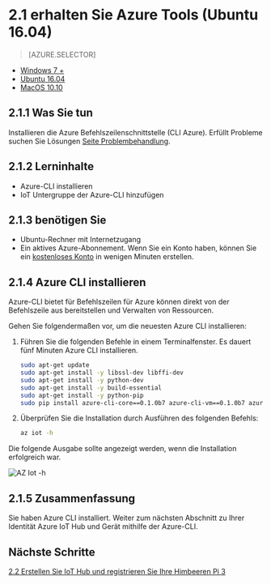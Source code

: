 <properties
 pageTitle="Abrufen von Azure Tools (Ubuntu 16.04) | Microsoft Azure"
 description="Installieren Sie Python und Azure Befehlszeilen-Schnittstelle (Azure CLI) on Ubuntu."
 services="iot-hub"
 documentationCenter=""
 authors="shizn"
 manager="timlt"
 tags=""
 keywords=""/>

<tags
 ms.service="iot-hub"
 ms.devlang="multiple"
 ms.topic="article"
 ms.tgt_pltfrm="na"
 ms.workload="na"
 ms.date="10/21/2016"
 ms.author="xshi"/>

# <a name="21-get-azure-tools-ubuntu-1604"></a>2.1 erhalten Sie Azure Tools (Ubuntu 16.04)

> [AZURE.SELECTOR]
- [Windows 7 +](iot-hub-raspberry-pi-kit-node-lesson2-get-azure-tools-win32.md)
- [Ubuntu 16.04](iot-hub-raspberry-pi-kit-node-lesson2-get-azure-tools-ubuntu.md)
- [MacOS 10.10](iot-hub-raspberry-pi-kit-node-lesson2-get-azure-tools-mac.md)

## <a name="211-what-you-will-do"></a>2.1.1 Was Sie tun

Installieren die Azure Befehlszeilenschnittstelle (CLI Azure). Erfüllt Probleme suchen Sie Lösungen [Seite Problembehandlung](iot-hub-raspberry-pi-kit-node-troubleshooting.md).

## <a name="212-what-you-will-learn"></a>2.1.2 Lerninhalte

- Azure-CLI installieren
- IoT Untergruppe der Azure-CLI hinzufügen

## <a name="213-what-you-need"></a>2.1.3 benötigen Sie

- Ubuntu-Rechner mit Internetzugang
- Ein aktives Azure-Abonnement. Wenn Sie ein Konto haben, können Sie ein [kostenloses Konto](https://azure.microsoft.com/free/) in wenigen Minuten erstellen.

## <a name="214-install-the-azure-cli"></a>2.1.4 Azure CLI installieren

Azure-CLI bietet für Befehlszeilen für Azure können direkt von der Befehlszeile aus bereitstellen und Verwalten von Ressourcen. 

Gehen Sie folgendermaßen vor, um die neuesten Azure CLI installieren:

1. Führen Sie die folgenden Befehle in einem Terminalfenster. Es dauert fünf Minuten Azure CLI installieren.

    ```bash
    sudo apt-get update
    sudo apt-get install -y libssl-dev libffi-dev
    sudo apt-get install -y python-dev
    sudo apt-get install -y build-essential
    sudo apt-get install -y python-pip
    sudo pip install azure-cli-core==0.1.0b7 azure-cli-vm==0.1.0b7 azure-cli-storage==0.1.0b7 azure-cli-role==0.1.0b7 azure-cli-resource==0.1.0b7 azure-cli-profile==0.1.0b7 azure-cli-network==0.1.0b7 azure-cli-iot==0.1.0b7 azure-cli-feedback==0.1.0b7 azure-cli-configure==0.1.0b7 azure-cli-component==0.1.0b7 azure-cli==0.1.0b7
    ```

2. Überprüfen Sie die Installation durch Ausführen des folgenden Befehls:

    ```bash
    az iot -h
    ```

Die folgende Ausgabe sollte angezeigt werden, wenn die Installation erfolgreich war.

![AZ Iot -h](media/iot-hub-raspberry-pi-lessons/lesson2/az_iot_help_ubuntu.png)

## <a name="215-summary"></a>2.1.5 Zusammenfassung

Sie haben Azure CLI installiert. Weiter zum nächsten Abschnitt zu Ihrer Identität Azure IoT Hub und Gerät mithilfe der Azure-CLI.

## <a name="next-steps"></a>Nächste Schritte

[2.2 Erstellen Sie IoT Hub und registrieren Sie Ihre Himbeeren Pi 3](iot-hub-raspberry-pi-kit-node-lesson2-prepare-azure-iot-hub.md)
